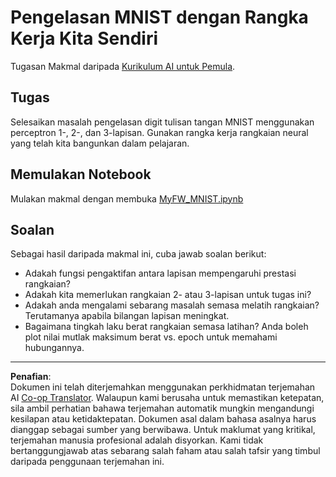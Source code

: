 <!--
CO_OP_TRANSLATOR_METADATA:
{
  "original_hash": "48fdd704d483e19bc3d7464074c9fcbe",
  "translation_date": "2025-08-29T11:55:04+00:00",
  "source_file": "lessons/3-NeuralNetworks/04-OwnFramework/lab/README.md",
  "language_code": "ms"
}
-->
# Pengelasan MNIST dengan Rangka Kerja Kita Sendiri

Tugasan Makmal daripada [Kurikulum AI untuk Pemula](https://github.com/microsoft/ai-for-beginners).

## Tugas

Selesaikan masalah pengelasan digit tulisan tangan MNIST menggunakan perceptron 1-, 2-, dan 3-lapisan. Gunakan rangka kerja rangkaian neural yang telah kita bangunkan dalam pelajaran.

## Memulakan Notebook

Mulakan makmal dengan membuka [MyFW_MNIST.ipynb](MyFW_MNIST.ipynb)

## Soalan

Sebagai hasil daripada makmal ini, cuba jawab soalan berikut:

- Adakah fungsi pengaktifan antara lapisan mempengaruhi prestasi rangkaian?
- Adakah kita memerlukan rangkaian 2- atau 3-lapisan untuk tugas ini?
- Adakah anda mengalami sebarang masalah semasa melatih rangkaian? Terutamanya apabila bilangan lapisan meningkat.
- Bagaimana tingkah laku berat rangkaian semasa latihan? Anda boleh plot nilai mutlak maksimum berat vs. epoch untuk memahami hubungannya.

---

**Penafian**:  
Dokumen ini telah diterjemahkan menggunakan perkhidmatan terjemahan AI [Co-op Translator](https://github.com/Azure/co-op-translator). Walaupun kami berusaha untuk memastikan ketepatan, sila ambil perhatian bahawa terjemahan automatik mungkin mengandungi kesilapan atau ketidaktepatan. Dokumen asal dalam bahasa asalnya harus dianggap sebagai sumber yang berwibawa. Untuk maklumat yang kritikal, terjemahan manusia profesional adalah disyorkan. Kami tidak bertanggungjawab atas sebarang salah faham atau salah tafsir yang timbul daripada penggunaan terjemahan ini.